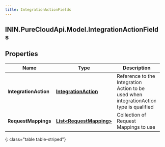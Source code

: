 ```yaml
---
title: IntegrationActionFields
---
```

## ININ.PureCloudApi.Model.IntegrationActionFields

## Properties

|Name | Type | Description | Notes|
|------------ | ------------- | ------------- | -------------|
| **IntegrationAction** | [**IntegrationAction**](IntegrationAction.html) | Reference to the Integration Action to be used when integrationAction type is qualified | [optional] |
| **RequestMappings** | [**List&lt;RequestMapping&gt;**](RequestMapping.html) | Collection of Request Mappings to use | [optional] |
{: class="table table-striped"}


